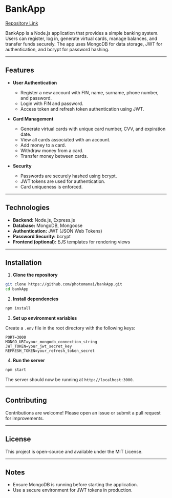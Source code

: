 # BankApp

[Repository Link](https://github.com/photomanai/bankApp)

BankApp is a Node.js application that provides a simple banking system. Users can register, log in, generate virtual cards, manage balances, and transfer funds securely. The app uses MongoDB for data storage, JWT for authentication, and bcrypt for password hashing.

---

## Features

* **User Authentication**

  * Register a new account with FIN, name, surname, phone number, and password.
  * Login with FIN and password.
  * Access token and refresh token authentication using JWT.

* **Card Management**

  * Generate virtual cards with unique card number, CVV, and expiration date.
  * View all cards associated with an account.
  * Add money to a card.
  * Withdraw money from a card.
  * Transfer money between cards.

* **Security**

  * Passwords are securely hashed using bcrypt.
  * JWT tokens are used for authentication.
  * Card uniqueness is enforced.

---

## Technologies

* **Backend:** Node.js, Express.js
* **Database:** MongoDB, Mongoose
* **Authentication:** JWT (JSON Web Tokens)
* **Password Security:** bcrypt
* **Frontend (optional):** EJS templates for rendering views

---

## Installation

1. **Clone the repository**

```bash
git clone https://github.com/photomanai/bankApp.git
cd bankApp
```

2. **Install dependencies**

```bash
npm install
```

3. **Set up environment variables**

Create a `.env` file in the root directory with the following keys:

```env
PORT=3000
MONGO_URI=your_mongodb_connection_string
JWT_TOKEN=your_jwt_secret_key
REFRESH_TOKEN=your_refresh_token_secret
```

4. **Run the server**

```bash
npm start
```

The server should now be running at `http://localhost:3000`.

---

## Contributing

Contributions are welcome! Please open an issue or submit a pull request for improvements.

---

## License

This project is open-source and available under the MIT License.

---

## Notes

* Ensure MongoDB is running before starting the application.
* Use a secure environment for JWT tokens in production.
